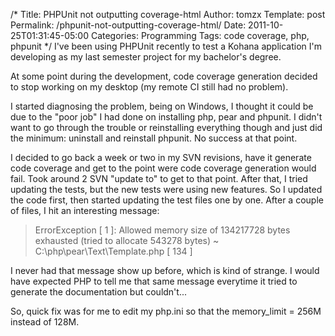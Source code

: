 /*
 Title: PHPUnit not outputting coverage-html
 Author: tomzx
 Template: post
 Permalink: /phpunit-not-outputting-coverage-html/
 Date: 2011-10-25T01:31:45-05:00
 Categories: Programming
 Tags: code coverage, php, phpunit
*/
I've been using PHPUnit recently to test a Kohana application I'm developing as my last semester project for my bachelor's degree.

At some point during the development, code coverage generation decided to stop working on my desktop (my remote CI still had no problem).

I started diagnosing the problem, being on Windows, I thought it could be due to the "poor job" I had done on installing php, pear and phpunit. I didn't want to go through the trouble or reinstalling everything though and just did the minimum: uninstall and reinstall phpunit. No success at that point.

I decided to go back a week or two in my SVN revisions, have it generate code coverage and get to the point were code coverage generation would fail. Took around 2 SVN "update to" to get to that point. After that, I tried updating the tests, but the new tests were using new features. So I updated the code first, then started updating the test files one by one. After a couple of files, I hit an interesting message:

> ErrorException [ 1 ]: Allowed memory size of 134217728 bytes exhausted (tried to allocate 543278 bytes) ~ C:\php\pear\Text\Template.php [ 134 ]

I never had that message show up before, which is kind of strange. I would have expected PHP to tell me that same message everytime it tried to generate the documentation but couldn't...

So, quick fix was for me to edit my php.ini so that the memory_limit = 256M instead of 128M.